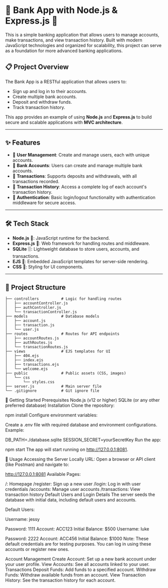 # 💸 Bank App with Node.js & Express.js 🚀

This is a simple banking application that allows users to manage accounts, make transactions, and view transaction history. Built with modern JavaScript technologies and organized for scalability, this project can serve as a foundation for more advanced banking applications.

## 📋 Project Overview

The Bank App is a RESTful application that allows users to:

- Sign up and log in to their accounts.
- Create multiple bank accounts.
- Deposit and withdraw funds.
- Track transaction history.

This app provides an example of using **Node.js** and **Express.js** to build secure and scalable applications with **MVC architecture**.

---

## ✨ Features

- 👥 **User Management**: Create and manage users, each with unique accounts.
- 💼 **Bank Accounts**: Users can create and manage multiple bank accounts.
- 💸 **Transactions**: Supports deposits and withdrawals, with all transactions recorded.
- 📜 **Transaction History**: Access a complete log of each account's transaction history.
- 🔐 **Authentication**: Basic login/logout functionality with authentication middleware for secure access.

---

## 🛠️ Tech Stack

- **Node.js** 🌳: JavaScript runtime for the backend.
- **Express.js** 🚂: Web framework for handling routes and middleware.
- **SQLite** 🗄️: Lightweight database to store users, accounts, and transactions.
- **EJS** 📄: Embedded JavaScript templates for server-side rendering.
- **CSS** 🎨: Styling for UI components.

---

## 📂 Project Structure

```plaintext
├── controllers          # Logic for handling routes
│   ├── accountController.js
│   ├── authController.js
│   └── transactionController.js
├── models               # Database models
│   ├── account.js
│   ├── transaction.js
│   └── user.js
├── routes               # Routes for API endpoints
│   ├── accountRoutes.js
│   ├── authRoutes.js
│   └── transactionRoutes.js
├── views                # EJS templates for UI
│   ├── 404.ejs
│   ├── index.ejs
│   ├── transactions.ejs
│   └── welcome.ejs
├── public               # Public assets (CSS, images)
│   └── css
│       └── styles.css
├── server.js            # Main server file
└── .gitignore           # Git ignore file
```

🚀 Getting Started
Prerequisites
Node.js (v12 or higher)
SQLite (or any other preferred database)
Installation
Clone the repository:

npm install
Configure environment variables:

Create a .env file with required database and environment configurations. Example:

DB_PATH=./database.sqlite
SESSION_SECRET=yourSecretKey
Run the app:

npm start
The app will start running on http://127.0.0.1:8081.

📝 Usage
Accessing the Server Locally
URL: Open a browser or API client (like Postman) and navigate to:

http://127.0.0.1:8081
Available Pages:

/: Homepage
/register: Sign up a new user
/login: Log in with user credentials
/accounts: Manage user accounts
/transactions: View transaction history
Default Users and Login Details
The server seeds the database with initial data, including default users and accounts.

Default Users:

Username: jessy

Password: 1111
Account: ACC123
Initial Balance: $500
Username: luke

Password: 2222
Account: ACC456
Initial Balance: $1000
Note: These default credentials are for testing purposes. You can log in using these accounts or register new ones.

Account Management
Create Account: Set up a new bank account under your user profile.
View Accounts: See all accounts linked to your user.
Transactions
Deposit Funds: Add funds to a specified account.
Withdraw Funds: Withdraw available funds from an account.
View Transaction History: See the transaction history for each account.
